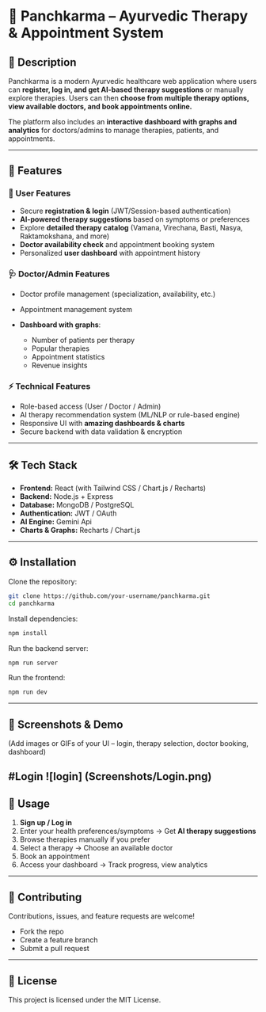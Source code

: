 
# 🌿 Panchkarma – Ayurvedic Therapy & Appointment System

## 📌 Description

Panchkarma is a modern Ayurvedic healthcare web application where users can **register, log in, and get AI-based therapy suggestions** or manually explore therapies.
Users can then **choose from multiple therapy options, view available doctors, and book appointments online.**

The platform also includes an **interactive dashboard with graphs and analytics** for doctors/admins to manage therapies, patients, and appointments.

---

## 🚀 Features

### 👤 User Features

* Secure **registration & login** (JWT/Session-based authentication)
* **AI-powered therapy suggestions** based on symptoms or preferences
* Explore **detailed therapy catalog** (Vamana, Virechana, Basti, Nasya, Raktamokshana, and more)
* **Doctor availability check** and appointment booking system
* Personalized **user dashboard** with appointment history

### 🩺 Doctor/Admin Features

* Doctor profile management (specialization, availability, etc.)
* Appointment management system
* **Dashboard with graphs**:

  * Number of patients per therapy
  * Popular therapies
  * Appointment statistics
  * Revenue insights

### ⚡ Technical Features

* Role-based access (User / Doctor / Admin)
* AI therapy recommendation system (ML/NLP or rule-based engine)
* Responsive UI with **amazing dashboards & charts**
* Secure backend with data validation & encryption

---

## 🛠 Tech Stack

* **Frontend:** React (with Tailwind CSS / Chart.js / Recharts)
* **Backend:** Node.js + Express
* **Database:** MongoDB / PostgreSQL
* **Authentication:** JWT / OAuth
* **AI Engine:** Gemini Api
* **Charts & Graphs:** Recharts / Chart.js


---

## ⚙️ Installation

Clone the repository:

```bash
git clone https://github.com/your-username/panchkarma.git
cd panchkarma
```

Install dependencies:

```bash
npm install
```

Run the backend server:

```bash
npm run server
```

Run the frontend:

```bash
npm run dev
```

---

## 📸 Screenshots & Demo

(Add images or GIFs of your UI – login, therapy selection, doctor booking, dashboard)

#Login
![login] (Screenshots/Login.png)
---

## 📖 Usage

1. **Sign up / Log in**
2. Enter your health preferences/symptoms → Get **AI therapy suggestions**
3. Browse therapies manually if you prefer
4. Select a therapy → Choose an available doctor
5. Book an appointment
6. Access your dashboard → Track progress, view analytics

---

## 🤝 Contributing

Contributions, issues, and feature requests are welcome!

* Fork the repo
* Create a feature branch
* Submit a pull request

---

## 📜 License

This project is licensed under the MIT License.
